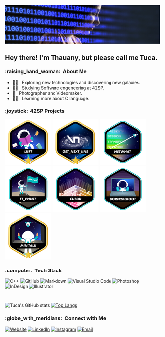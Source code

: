 
<img src="https://github.com/Tucapulcinelli/pics/blob/main/code.jpg">

<h2> Hey there! I'm Thauany, but please call me Tuca.</h2>

<h3> :raising_hand_woman: &nbsp;About Me </h3>

- :woman_technologist: &nbsp; Exploring new technologies and discovering new galaxies.
- :woman_astronaut: &nbsp; Studying Software engeneering at 42SP.
- :camera_flash: &nbsp; Photographer and Videomaker.
- :woman_student: &nbsp; Learning more about C language.

<h3> :joystick: &nbsp;42SP Projects</h3>

<img src="https://github.com/Tucapulcinelli/pics/blob/main/libftm.png"> <img src="https://github.com/Tucapulcinelli/pics/blob/main/get_next_linem.png"> <img src="https://github.com/Tucapulcinelli/pics/blob/main/netwhate.png"> <img src="https://github.com/Tucapulcinelli/pics/blob/main/ft_printfe.png"> <img src="https://github.com/Tucapulcinelli/pics/blob/main/cub3de.png"> <img src="https://github.com/Tucapulcinelli/pics/blob/main/born2beroote.png"><img src="https://github.com/Tucapulcinelli/pics/blob/main/minitalkm.png">

<h3> :computer: &nbsp;Tech Stack</h3>

  ![C++](https://img.shields.io/badge/-C-333333?style=flat&logo=C%2B%2B&logoColor=00599C)
  ![GitHub](https://img.shields.io/badge/-GitHub-333333?style=flat&logo=github)
  ![Markdown](https://img.shields.io/badge/-Markdown-333333?style=flat&logo=markdown)
  ![Visual Studio Code](https://img.shields.io/badge/-Visual%20Studio%20Code-333333?style=flat&logo=visual-studio-code&logoColor=007ACC)
  ![Photoshop](https://img.shields.io/badge/-Photoshop-333333?style=flat&logo=adobe-photoshop)
  ![InDesign](https://img.shields.io/badge/-InDesign-333333?style=flat&logo=adobe-indesign)
  ![Illustrator](https://img.shields.io/badge/-Illustrator-333333?style=flat&logo=adobe-illustrator)

<br/>

![Tuca's GitHub stats](https://github-readme-stats.vercel.app/api?username=tucapulcinelli&show_icons=true&theme=nord)
[![Top Langs](https://github-readme-stats.vercel.app/api/top-langs/?username=tucapulcinelli&layout=compact&theme=nord)](https://github.com/tucapulcinelli)

<h3> :globe_with_meridians:	 &nbsp;Connect with Me </h3>

<a href="http://www.ppafotocine.com.br"><img alt="Website" src="https://img.shields.io/badge/Website-www.ppafotocine.com.br-blue?style=flat-square&logo=google-chrome"></a>
<a href="https://www.linkedin.com/in/thauany-pulcinelli-b8aa17141/"><img alt="LinkedIn" src="https://img.shields.io/badge/LinkedIn-Thauany%20Pulcinelli%20-blue?style=flat-square&logo=linkedin"></a>
<a href="https://www.instagram.com/tucapulcinelli/"><img alt="Instagram" src="https://img.shields.io/badge/Instagram-tucapulcinelli-blue?style=flat-square&logo=instagram"></a>
<a href="mailto:teptuca@gmail.com"><img alt="Email" src="https://img.shields.io/badge/Email-teptuca@gmail.com-blue?style=flat-square&logo=gmail"></a>
</p>

